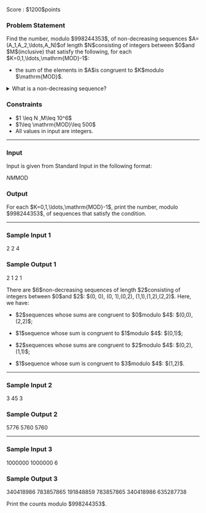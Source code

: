 
<div>

<span>

<span>

<p>
Score : $1200$points
</p>

<div>

<section>

### **Problem Statement**

<p>
Find the number, modulo $998244353$, of non-decreasing sequences $A=(A_1,A_2,\ldots,A_N)$of length $N$consisting of integers between $0$and $M$(inclusive) that satisfy the following, for each $K=0,1,\ldots,\mathrm{MOD}-1$:
</p>

<ul>

<li>
the sum of the elements in $A$is congruent to $K$modulo $\mathrm{MOD}$.
</li>

</ul>

<details>

<summary>
What is a non-decreasing sequence?
</summary>
A sequence $B$is non-decreasing if and only if $B_i \leq B_{i+1}$for every integer ($1 \le i \le |B| - 1$), where $|B|$is the length of $B$.

</details>

</section>

</div>

<div>

<section>

### **Constraints**

<ul>

<li>
$1 \leq N ,M\leq 10^6$
</li>

<li>
$1\leq \mathrm{MOD}\leq 500$
</li>

<li>
All values in input are integers.
</li>

</ul>

</section>

</div>

---

<div>

<div>

<section>

### **Input**

<p>
Input is given from Standard Input in the following format:
</p>

<div>

$N$$M$$\mathrm{MOD}$
</div>

</section>

</div>

<div>

<section>

### **Output**

<p>
For each $K=0,1,\ldots,\mathrm{MOD}-1$, print the number, modulo $998244353$, of sequences that satisfy the condition.
</p>

</section>

</div>

</div>

---

<div>

<section>

### **Sample Input 1**

<div>

2 2 4

</div>

</section>

</div>

<div>

<section>

### **Sample Output 1**

<div>

2 1 2 1

</div>

<p>
There are $6$non-decreasing sequences of length $2$consisting of integers between $0$and $2$: $(0, 0), (0, 1),(0,2), (1,1),(1,2),(2,2)$. Here, we have:
</p>

<ul>

<li>

<p>
$2$sequences whose sums are congruent to $0$modulo $4$: $(0,0),(2,2)$;
</p>

</li>

<li>

<p>
$1$sequence whose sum is congruent to $1$modulo $4$: $(0,1)$;
</p>

</li>

<li>

<p>
$2$sequences whose sums are congruent to $2$modulo $4$: $(0,2),(1,1)$;
</p>

</li>

<li>

<p>
$1$sequence whose sum is congruent to $3$modulo $4$: $(1,2)$.
</p>

</li>

</ul>

</section>

</div>

---

<div>

<section>

### **Sample Input 2**

<div>

3 45 3

</div>

</section>

</div>

<div>

<section>

### **Sample Output 2**

<div>

5776 5760 5760

</div>

</section>

</div>

---

<div>

<section>

### **Sample Input 3**

<div>

1000000 1000000 6

</div>

</section>

</div>

<div>

<section>

### **Sample Output 3**

<div>

340418986 783857865 191848859 783857865 340418986 635287738

</div>

<p>
Print the counts modulo $998244353$.
</p>

</section>

</div>

</span>

</span>

</div>
